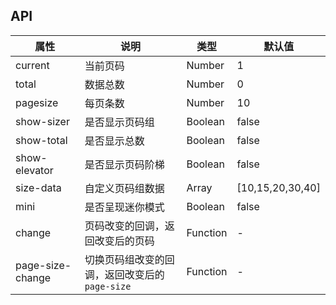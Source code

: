 ## API
| 属性               | 说明                            | 类型       | 默认值              |
|------------------|-------------------------------|----------|------------------|
| current          | 当前页码                          | Number   | 1                |
| total            | 数据总数                          | Number   | 0                |
| pagesize         | 每页条数                          | Number   | 10               |
| show-sizer       | 是否显示页码组                       | Boolean  | false            |
| show-total       | 是否显示总数                        | Boolean  | false            |
| show-elevator    | 是否显示页码阶梯                      | Boolean  | false            |
| size-data        | 自定义页码组数据                      | Array    | [10,15,20,30,40] |
| mini             | 是否呈现迷你模式                      | Boolean  | false            |
| change           | 页码改变的回调，返回改变后的页码              | Function | -                |
| page-size-change | 切换页码组改变的回调，返回改变后的 `page-size` | Function | -                |